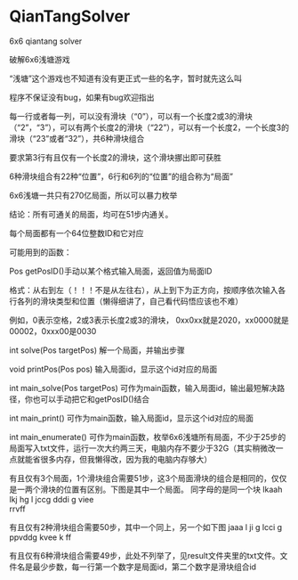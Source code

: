 # QianTangSolver
6x6 qiantang solver


破解6x6浅塘游戏

“浅塘”这个游戏也不知道有没有更正式一些的名字，暂时就先这么叫

程序不保证没有bug，如果有bug欢迎指出

每一行或者每一列，可以没有滑块（“0”），可以有一个长度2或3的滑块（“2”，“3”），可以有两个长度2的滑块（“22”），可以有一个长度2，一个长度3的滑块（“23”或者“32”），共6种滑块组合

要求第3行有且仅有一个长度2的滑块，这个滑块挪出即可获胜

6种滑块组合有22种“位置”，6行和6列的“位置”的组合称为“局面”

6x6浅塘一共只有270亿局面，所以可以暴力枚举

结论：所有可通关的局面，均可在51步内通关。



每个局面都有一个64位整数ID和它对应

可能用到的函数：

Pos getPosID()手动以某个格式输入局面，返回值为局面ID

格式：从右到左（！！！不是从左往右），从上到下为正方向，按顺序依次输入各行各列的滑块类型和位置（懒得细讲了，自己看代码悟应该也不难）

例如，0表示空格，2或3表示长度2或3的滑块， 0xx0xx就是2020，xx0000就是00002，0xxx00是0030

int solve(Pos targetPos) 解一个局面，并输出步骤

void printPos(Pos pos) 输入局面id，显示这个id对应的局面

int main_solve(Pos targetPos) 可作为main函数，输入局面id，输出最短解决路径，你也可以手动把它和getPosID()结合

int main_print() 可作为main函数，输入局面id，显示这个id对应的局面

int main_enumerate() 可作为main函数，枚举6x6浅塘所有局面，不少于25步的局面写入txt文件，运行一次大约两三天，电脑内存不要少于32G（其实稍微改一点就能省很多内存，但我懒得改，因为我的电脑内存够大）



有且仅有3个局面，1个滑块组合需要51步，这3个局面滑块的组合是相同的，仅仅是一两个滑块的位置有区别。下图是其中一个局面。
同字母的是同一个块
lkaah
lkj hg
l jccg
dddi g
  viee  
rrvff


有且仅有2种滑块组合需要50步，其中一个同上，另一个如下图
  jaaa
l ji g
lcci g
ppvddg
 kvee
 k ff
 
 
有且仅有6种滑块组合需要49步，此处不列举了，见result文件夹里的txt文件。文件名是最少步数，每一行第一个数字是局面id，第二个数字是滑块组合id
